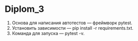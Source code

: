 # Diplom_3
1. Основа для написания автотестов — фреймворк pytest.
2. Установить зависимости — pip install -r requirements.txt.
3. Команда для запуска — pytest -v.
